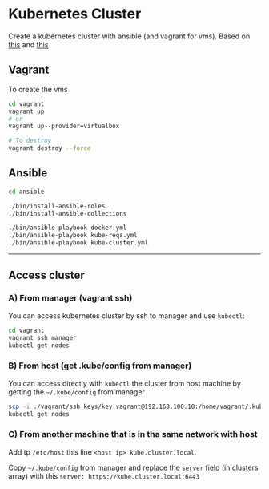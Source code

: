 # Kubernetes Cluster
Create a kubernetes cluster with ansible (and vagrant for vms).
Based on [this](https://kubernetes.io/docs/setup/production-environment/tools/kubeadm/create-cluster-kubeadm/) and [this](https://kubernetes.io/blog/2019/03/15/kubernetes-setup-using-ansible-and-vagrant/)


## Vagrant

To create the vms

```bash
cd vagrant
vagrant up
# or
vagrant up--provider=virtualbox

# To destroy
vagrant destroy --force
```


## Ansible

```bash
cd ansible

./bin/install-ansible-roles
./bin/install-ansible-collections

./bin/ansible-playbook docker.yml
./bin/ansible-playbook kube-reqs.yml
./bin/ansible-playbook kube-cluster.yml
```

_______________________

## Access cluster

### A) From manager (vagrant ssh)
You can access kubernetes cluster by ssh to manager and use `kubectl`:
```bash
cd vagrant
vagrant ssh manager
kubectl get nodes
```

### B) From host (get .kube/config from manager)
You can access directly with `kubectl` the cluster from host machine by getting the `~/.kube/config` from manager
```bash
scp -i ./vagrant/ssh_keys/key vagrant@192.168.100.10:/home/vagrant/.kube/config ~/.kube/config
kubectl get nodes
```

### C) From another machine that is in tha same network with host
Add tp `/etc/host` this line `<host ip> kube.cluster.local`.

Copy `~/.kube/config` from manager and replace the `server` field (in clusters array) with this `server: https://kube.cluster.local:6443`
